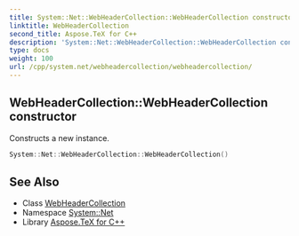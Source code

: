 ```yaml
---
title: System::Net::WebHeaderCollection::WebHeaderCollection constructor
linktitle: WebHeaderCollection
second_title: Aspose.TeX for C++
description: 'System::Net::WebHeaderCollection::WebHeaderCollection constructor. Constructs a new instance in C++.'
type: docs
weight: 100
url: /cpp/system.net/webheadercollection/webheadercollection/
---
```

## WebHeaderCollection::WebHeaderCollection constructor


Constructs a new instance.

```cpp
System::Net::WebHeaderCollection::WebHeaderCollection()
```

## See Also

* Class [WebHeaderCollection](../)
* Namespace [System::Net](../../)
* Library [Aspose.TeX for C++](../../../)
